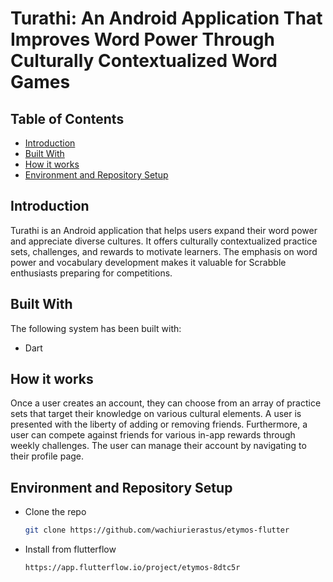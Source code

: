 # Turathi: An Android Application That Improves Word Power Through Culturally Contextualized Word Games

## Table of Contents
- [Introduction](#introduction)
- [Built With](#built-with)
- [How it works](#how-it-works)
- [Environment and Repository Setup](#environment-and-repository-setup)

## Introduction
Turathi is an Android application that helps users expand their word power and appreciate diverse cultures. It offers culturally contextualized practice sets, challenges, and rewards to motivate learners. The emphasis on word power and vocabulary development makes it valuable for Scrabble enthusiasts preparing for competitions.

## Built With 
The following system has been built with:
- Dart

## How it works
Once a user creates an account, they can choose from an array of practice sets that target their knowledge on various cultural elements. A user is presented with the liberty of adding or removing friends. Furthermore, a user can compete against friends for various in-app rewards through weekly challenges. The user can manage their account by navigating to their profile page. 

## Environment and Repository Setup
- Clone the repo

    ```bash
    git clone https://github.com/wachiurierastus/etymos-flutter
    ```
- Install from flutterflow

    ```bash
    https://app.flutterflow.io/project/etymos-8dtc5r
    ```
